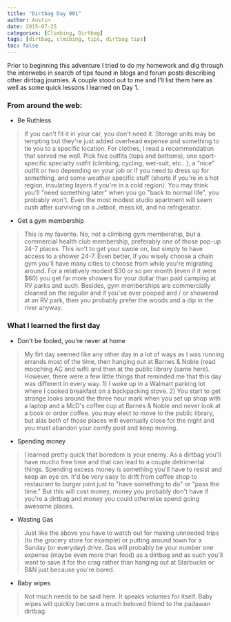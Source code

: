 ```yaml
---
title: "Dirtbag Day 001"
author: Austin
date: 2015-07-25
categories: [Climbing, Dirtbag]
tags: [dirtbag, clmibing, tips, dirtbag tips]
toc: false
---
```


Prior to beginning this adventure I tried to do my homework and dig through the interwebs in search of tips found in blogs and forum posts describing other dirtbag journies.  A couple stood out to me and I'll list them here as well as some quick lessons I learned on Day 1.

### From around the web:


* Be Ruthless

> If you can't fit it in your car, you don't need it.  Storage units may be tempting but they're just added overhead expense and something to tie you to a specific location.  For clothes, I read a recommendation that served me well.  Pick five outfits (tops and bottoms), one sport-specific specialty outfit (climbing, cycling, wet-suit, etc...), a "nice" outfit or two depending on your job or if you need to dress up  for something, and some weather specific stuff (shorts if you're in a hot region, insulating layers if you're in a cold region).  You may think you'll "need something later" when you go "back to normal life", you probably won't.  Even the most modest studio apartment will seem cush after surviving on a Jetboil, mess kit, and no refrigerator.


* Get a gym membership

> This is my favorite.  No, not a climbing gym membership, but a commercial health club membership, preferably one of those pop-up 24-7 places.  This isn't to get your swole on, but simply to have access to a shower 24-7.  Even better, if you wisely choose a chain gym you'll have many cities to choose from while you're migrating around.  For a relatively modest $30 or so per month (even if it were $60) you get far more showers for your dollar than paid camping at RV parks and such.  Besides, gym memberships are commercially cleaned on the regular and if you've ever pooped and / or showered at an RV  park, then you probably prefer the woods and a dip in the river anyway.

### What I learned the first day

* Don't be fooled, you're never at home

> My firt day seemed like any other day in a lot of ways as I was running errands most of the time, then  hanging out at Barnes & Noble (read mooching AC and wifi) and then at the public library (same here).  However, there were a few little things that reminded me that this day was different in every way. 1) I woke up in a Walmart parking lot where I cooked breakfast on a backpacking stove. 2)  You start to get strange looks around the three hour mark when you set up shop with a laptop and a McD's coffee cup at Barnes & Noble and never look at a book or order coffee.  you may elect to move to the public library, but alas both of those places will eventually close for the night and you must abandon your comfy post and keep moving.


* Spending money

> I learned pretty quick that boredom is your enemy.  As a dirtbag you'll have mucho free time and that can lead to a couple detrimental things.  Spending excess money is something you'll have to resist and keep an eye on.  It'd be very easy to drift from coffee shop to restaurant to burger joint just to "have something to do" or "pass the time."  But this will cost money, money you probably don't have if you're a dirtbag and money you could otherwise spend going awesome places.


* Wasting Gas

> Just like the above you have to watch out for making unneeded trips (to the grocery store for example) or putting around town for a Sunday (or everyday) drive.  Gas will probably be your number one expense (maybe even more than food) as a dirtbag and as such you'll want to save it for the crag rather than hanging out at Starbucks or B&N just because you're bored.


* Baby wipes

> Not much needs to be said here.  It speaks volumes for itself.  Baby wipes will quickly become a much beloved friend to the padawan dirtbag.
